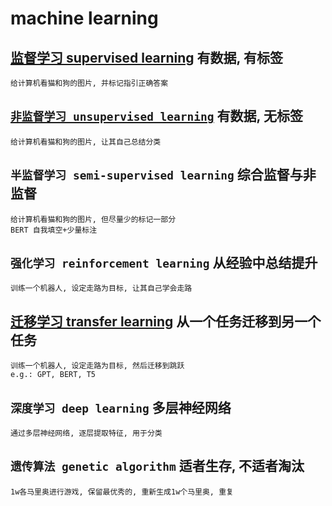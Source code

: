# machine learning

## [监督学习 supervised learning](supervised-learning.md) 有数据, 有标签

    给计算机看猫和狗的图片, 并标记指引正确答案

## [`非监督学习 unsupervised learning`](unsupervised-learning.md) 有数据, 无标签

    给计算机看猫和狗的图片, 让其自己总结分类

## `半监督学习 semi-supervised learning` 综合监督与非监督

    给计算机看猫和狗的图片, 但尽量少的标记一部分 
    BERT 自我填空+少量标注

## `强化学习 reinforcement learning` 从经验中总结提升

    训练一个机器人, 设定走路为目标, 让其自己学会走路

## [迁移学习 transfer learning](transformer-learning.md) 从一个任务迁移到另一个任务

    训练一个机器人, 设定走路为目标, 然后迁移到跳跃
    e.g.: GPT, BERT, T5

## `深度学习 deep learning` 多层神经网络

    通过多层神经网络, 逐层提取特征, 用于分类

## `遗传算法 genetic algorithm`  适者生存, 不适者淘汰

    1w各马里奥进行游戏, 保留最优秀的, 重新生成1w个马里奥, 重复